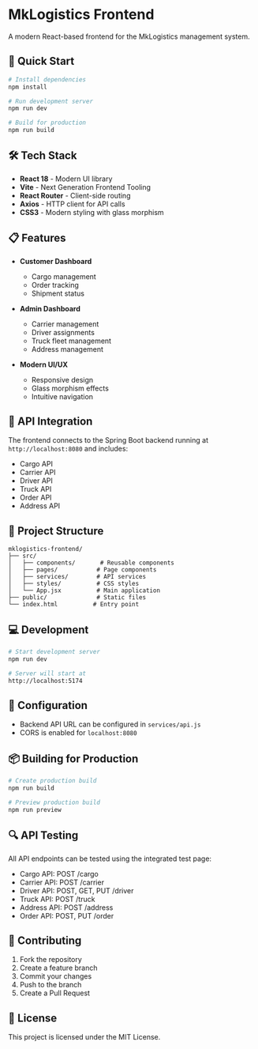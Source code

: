 # MkLogistics Frontend

A modern React-based frontend for the MkLogistics management system.

## 🚀 Quick Start

```bash
# Install dependencies
npm install

# Run development server
npm run dev

# Build for production
npm run build
```

## 🛠️ Tech Stack

- **React 18** - Modern UI library
- **Vite** - Next Generation Frontend Tooling
- **React Router** - Client-side routing
- **Axios** - HTTP client for API calls
- **CSS3** - Modern styling with glass morphism

## 📋 Features

- **Customer Dashboard**
  - Cargo management
  - Order tracking
  - Shipment status

- **Admin Dashboard**
  - Carrier management
  - Driver assignments
  - Truck fleet management
  - Address management

- **Modern UI/UX**
  - Responsive design
  - Glass morphism effects
  - Intuitive navigation

## 🔌 API Integration

The frontend connects to the Spring Boot backend running at `http://localhost:8080` and includes:

- Cargo API
- Carrier API
- Driver API
- Truck API
- Order API
- Address API

## 📁 Project Structure

```
mklogistics-frontend/
├── src/
│   ├── components/       # Reusable components
│   ├── pages/           # Page components
│   ├── services/        # API services
│   ├── styles/          # CSS styles
│   └── App.jsx          # Main application
├── public/              # Static files
└── index.html          # Entry point
```

## 💻 Development

```bash
# Start development server
npm run dev

# Server will start at
http://localhost:5174
```

## 🔧 Configuration

- Backend API URL can be configured in `services/api.js`
- CORS is enabled for `localhost:8080`

## 📦 Building for Production

```bash
# Create production build
npm run build

# Preview production build
npm run preview
```

## 🔍 API Testing

All API endpoints can be tested using the integrated test page:
- Cargo API: POST /cargo
- Carrier API: POST /carrier
- Driver API: POST, GET, PUT /driver
- Truck API: POST /truck
- Address API: POST /address
- Order API: POST, PUT /order

## 🤝 Contributing

1. Fork the repository
2. Create a feature branch
3. Commit your changes
4. Push to the branch
5. Create a Pull Request

## 📝 License

This project is licensed under the MIT License.
